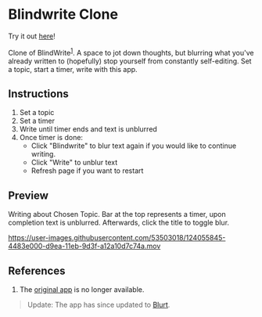 # Blindwrite Clone

Try it out [here](https://financial-stability.github.io/Blindwrite-Clone/)!

Clone of BlindWrite<sup>[1](#^1)</sup>.
A space to jot down thoughts, but blurring what you've already written to (hopefully) stop yourself from constantly self-editing.
Set a topic, start a timer, write with this app.

## Instructions
1. Set a topic
2. Set a timer
3. Write until timer ends and text is unblurred
4. Once timer is done:
   - Click "Blindwrite" to blur text again if you would like to continue writing.
   - Click "Write" to unblur text
   - Refresh page if you want to restart

## Preview

Writing about Chosen Topic. Bar at the top represents a timer, upon completion text is unblurred. Afterwards, click the title to toggle blur.

<!-- ![Writing about Chosen Topic. Bar at the top represents a timer, upon completion text is unblurred](https://raw.githubusercontent.com/KoyaS/Blindwrite-Clone/master/blindWrite.png) -->

https://user-images.githubusercontent.com/53503018/124055845-4483e000-d9ea-11eb-9d3f-a12a10d7c74a.mov

## References

1. <a name="^1"></a>The [original app](https://blindwrite.herokuapp.com/) is no longer available.
> Update: <a name="^2"></a>The app has since updated to [Blurt](https://blurt.app/).
